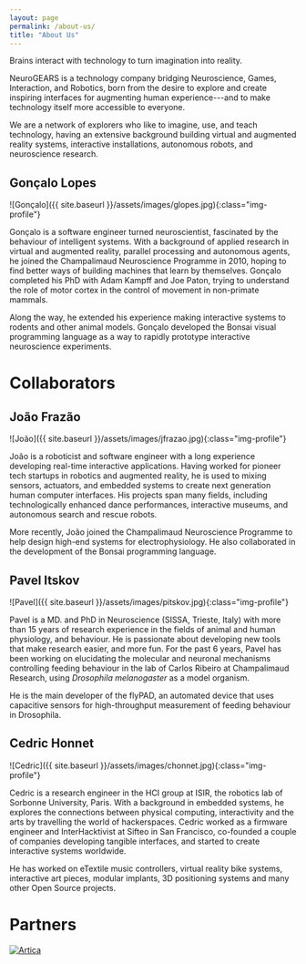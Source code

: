 ```yaml
---
layout: page
permalink: /about-us/
title: "About Us"
---
```


Brains interact with technology to turn imagination into reality.

NeuroGEARS is a technology company bridging Neuroscience, Games, Interaction, and Robotics, born from the desire to explore and create inspiring interfaces for augmenting human experience---and to make technology itself more accessible to everyone.

We are a network of explorers who like to imagine, use, and teach technology, having an extensive background building virtual and augmented reality systems, interactive installations, autonomous robots, and neuroscience research.

## Gonçalo Lopes

![Gonçalo]({{ site.baseurl }}/assets/images/glopes.jpg){:class="img-profile"}

Gonçalo is a software engineer turned neuroscientist, fascinated by the behaviour of intelligent systems. With a background of applied research in virtual and augmented reality, parallel processing and autonomous agents, he joined the Champalimaud Neuroscience Programme in 2010, hoping to find better ways of building machines that learn by themselves. Gonçalo completed his PhD with Adam Kampff and Joe Paton, trying to understand the role of motor cortex in the control of movement in non-primate mammals.

Along the way, he extended his experience making interactive systems to rodents and other animal models. Gonçalo developed the Bonsai visual programming language as a way to rapidly prototype interactive neuroscience experiments.

# Collaborators

## João Frazão

![João]({{ site.baseurl }}/assets/images/jfrazao.jpg){:class="img-profile"}

João is a roboticist and software engineer with a long experience developing real-time interactive applications. Having worked for pioneer tech startups in robotics and augmented reality, he is used to mixing sensors, actuators, and embedded systems to create next generation human computer interfaces. His projects span many fields, including technologically enhanced dance performances, interactive museums, and autonomous search and rescue robots.

More recently, João joined the Champalimaud Neuroscience Programme to help design high-end systems for electrophysiology. He also collaborated in the development of the Bonsai programming language.

## Pavel Itskov

![Pavel]({{ site.baseurl }}/assets/images/pitskov.jpg){:class="img-profile"}

Pavel is a MD. and PhD in Neuroscience (SISSA, Trieste, Italy) with more than 15 years of research experience in the fields of animal and human physiology, and behaviour. He is passionate about developing new tools that make research easier, and more fun. For the past 6 years, Pavel has been working on elucidating the molecular and neuronal mechanisms controlling feeding behaviour in the lab of Carlos Ribeiro at Champalimaud Research, using *Drosophila melanogaster* as a model organism.

He is the main developer of the flyPAD, an automated device that uses capacitive sensors for high-throughput measurement of feeding behaviour in Drosophila.

## Cedric Honnet

![Cedric]({{ site.baseurl }}/assets/images/chonnet.jpg){:class="img-profile"}

Cedric is a research engineer in the HCI group at ISIR, the robotics lab of Sorbonne University, Paris. With a background in embedded systems, he explores the connections between physical computing, interactivity and the arts by travelling the world of hackerspaces. Cedric worked as a firmware engineer and InterHacktivist at Sifteo in San Francisco, co-founded a couple of companies developing tangible interfaces, and started to create interactive systems worldwide.

He has worked on eTextile music controllers, virtual reality bike systems, interactive art pieces, modular implants, 3D positioning systems and many other Open Source projects.

# Partners

<div class="column-group">
  <div>
    <a href="http://artica.cc/">
      <img src="{{ site.baseurl }}/assets/images/artica.svg" alt="Artica"/>
    </a>
  </div>
  <div class="column-group"/>
</div>
